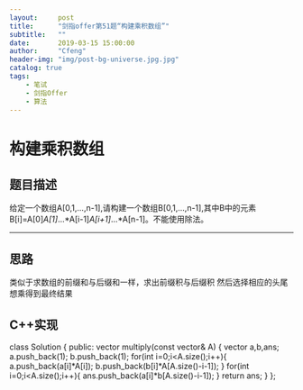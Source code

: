 ```yaml
---
layout:     post
title:      "剑指offer第51题“构建乘积数组”"
subtitle:   ""
date:       2019-03-15 15:00:00
author:     "Cfeng"
header-img: "img/post-bg-universe.jpg.jpg"
catalog: true
tags:
    - 笔试
    - 剑指Offer
    - 算法
---
```

# 构建乘积数组
## 题目描述
给定一个数组A[0,1,...,n-1],请构建一个数组B[0,1,...,n-1],其中B中的元素B[i]=A[0]*A[1]*...*A[i-1]*A[i+1]*...*A[n-1]。不能使用除法。
***
## 思路
类似于求数组的前缀和与后缀和一样，求出前缀积与后缀积
然后选择相应的头尾想乘得到最终结果
## C++实现
class Solution {
public:
    vector<int> multiply(const vector<int>& A) {
        vector<int> a,b,ans;
        a.push_back(1);
        b.push_back(1);
        for(int i=0;i<A.size();i++){
            a.push_back(a[i]*A[i]);
            b.push_back(b[i]*A[A.size()-i-1]);
        }
        for(int i=0;i<A.size();i++){
            ans.push_back(a[i]*b[A.size()-i-1]);
        }
        return ans;
    }
};
